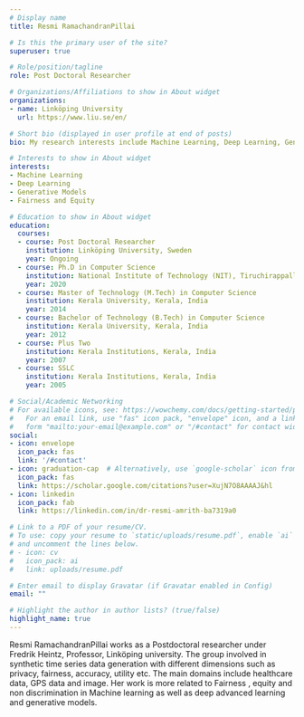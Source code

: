 ```yaml
---
# Display name
title: Resmi RamachandranPillai

# Is this the primary user of the site?
superuser: true

# Role/position/tagline
role: Post Doctoral Researcher

# Organizations/Affiliations to show in About widget
organizations:
- name: Linköping University
  url: https://www.liu.se/en/

# Short bio (displayed in user profile at end of posts)
bio: My research interests include Machine Learning, Deep Learning, Generative Models, Fairness and Equity.

# Interests to show in About widget
interests:
- Machine Learning
- Deep Learning
- Generative Models
- Fairness and Equity

# Education to show in About widget
education:
  courses:
  - course: Post Doctoral Researcher
    institution: Linköping University, Sweden
    year: Ongoing
  - course: Ph.D in Computer Science
    institution: National Institute of Technology (NIT), Tiruchirappalli, India
    year: 2020
  - course: Master of Technology (M.Tech) in Computer Science
    institution: Kerala University, Kerala, India
    year: 2014
  - course: Bachelor of Technology (B.Tech) in Computer Science
    institution: Kerala University, Kerala, India
    year: 2012
  - course: Plus Two
    institution: Kerala Institutions, Kerala, India
    year: 2007
  - course: SSLC 
    institution: Kerala Institutions, Kerala, India
    year: 2005

# Social/Academic Networking
# For available icons, see: https://wowchemy.com/docs/getting-started/page-builder/#icons
#   For an email link, use "fas" icon pack, "envelope" icon, and a link in the
#   form "mailto:your-email@example.com" or "/#contact" for contact widget.
social:
- icon: envelope
  icon_pack: fas
  link: '/#contact'
- icon: graduation-cap  # Alternatively, use `google-scholar` icon from `ai` icon pack
  icon_pack: fas
  link: https://scholar.google.com/citations?user=XujN7O8AAAAJ&hl
- icon: linkedin
  icon_pack: fab
  link: https://linkedin.com/in/dr-resmi-amrith-ba7319a0

# Link to a PDF of your resume/CV.
# To use: copy your resume to `static/uploads/resume.pdf`, enable `ai` icons in `params.toml`, 
# and uncomment the lines below.
# - icon: cv
#   icon_pack: ai
#   link: uploads/resume.pdf

# Enter email to display Gravatar (if Gravatar enabled in Config)
email: ""

# Highlight the author in author lists? (true/false)
highlight_name: true
---
```


Resmi RamachandranPillai works as a Postdoctoral researcher under Fredrik Heintz, Professor, Linköping university. The group involved in synthetic time series data generation with different dimensions such as privacy, fairness, accuracy, utility etc. The main domains include healthcare data, GPS data and image. Her work is more related to Fairness , equity and non discrimination in Machine learning as well as deep advanced learning and generative models.



